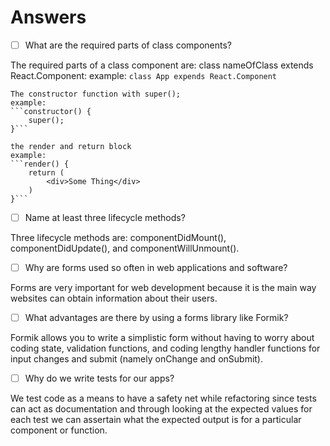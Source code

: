 # Answers

- [ ] What are the required parts of class components?

The required parts of a class component are:
	class nameOfClass extends React.Component: example:
	```class App expends React.Component```

	The constructor function with super();
	example:
	```constructor() {
		super();
	}```

	the render and return block
	example: 
	```render() {
		return (
			<div>Some Thing</div>
		)
	}```

- [ ] Name at least three lifecycle methods?

Three lifecycle methods are: componentDidMount(), componentDidUpdate(), and componentWillUnmount().

- [ ] Why are forms used so often in web applications and software?

Forms are very important for web development because it is the main way websites can obtain information about their users.

- [ ] What advantages are there by using a forms library like Formik?

Formik allows you to write a simplistic form without having to worry about coding state, validation functions, and coding lengthy handler functions for input changes and submit (namely onChange and onSubmit).

- [ ] Why do we write tests for our apps?

We test code as a means to have a safety net while refactoring since tests can act as documentation and through looking at the expected values for each test we can assertain what the expected output is for a particular component or function. 
